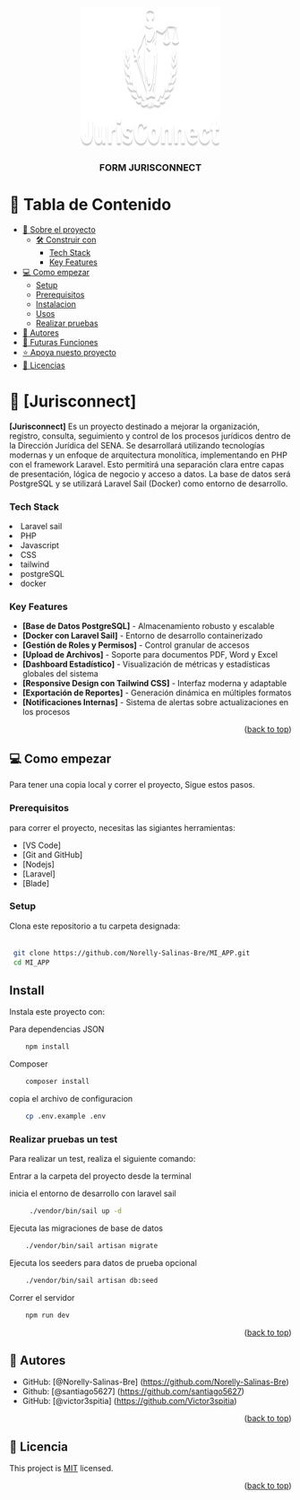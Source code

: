 <a name="readme-top"></a>

<div align="center">

<img src="./public/img/LogoJ.png" alt="logo" width="250" height="250" />
  <br/>

  <h3><b>FORM JURISCONNECT</b></h3>

</div>

<!-- tabla de contenido -->

# 📗 Tabla de Contenido

- [📖 Sobre el proyecto](#about-project)
  - [🛠 Construir con](#built-with)
    - [Tech Stack](#tech-stack)
    - [Key Features](#key-features)
- [💻 Como empezar](#getting-started)
  - [Setup](#setup)
  - [Prerequisitos](#prerequisites)
  - [Instalacion](#install)
  - [Usos](#usage)
  - [Realizar pruebas](#run-tests)
- [👥 Autores](#authors)
- [🔭 Futuras Funciones](#future-features)
- [⭐️ Apoya nuesto proyecto](#support)
- [📝 Licencias](#license)

<!-- Descripcion de proyecto -->

# 📖 [Jurisconnect] <a name="about-project"></a>

**[Jurisconnect]** Es un proyecto destinado a mejorar la organización, registro, consulta, seguimiento y control de los procesos jurídicos dentro de la Dirección Jurídica del SENA. Se desarrollará utilizando tecnologías modernas y un enfoque de arquitectura monolítica, implementando en PHP con el framework Laravel. Esto permitirá una separación clara entre capas de presentación, lógica de negocio y acceso a datos. La base de datos será PostgreSQL y se utilizará Laravel Sail (Docker) como entorno de desarrollo.

### Tech Stack <a name="tech-stack"></a>

<li> Laravel sail </li>
<li> PHP </li>
<li> Javascript </li>
<li> CSS </li>
<li> tailwind </li>
<li> postgreSQL </li>
<li> docker </li>
<!-- Funciones -->

### Key Features <a name="key-features"></a>

- **[Base de Datos PostgreSQL]** - Almacenamiento robusto y escalable
- **[Docker con Laravel Sail]** - Entorno de desarrollo containerizado
- **[Gestión de Roles y Permisos]** - Control granular de accesos
- **[Upload de Archivos]** - Soporte para documentos PDF, Word y Excel
- **[Dashboard Estadístico]** - Visualización de métricas y estadísticas globales del sistema
- **[Responsive Design con Tailwind CSS]** - Interfaz moderna y adaptable
- **[Exportación de Reportes]** - Generación dinámica en múltiples formatos
- **[Notificaciones Internas]** - Sistema de alertas sobre actualizaciones en los procesos

<p align="right">(<a href="#readme-top">back to top</a>)</p>

<!-- LIVE DEMO -->

<!-- ### 🚀 Live Demo <a name="live-demo"></a> -->

<!-- aqui va el github actions -->

<!-- - [Live Demo Link](	https://google.com) -->

<!-- <p align="right">(<a href="#readme-top">back to top</a>)</p> -->

<!-- Como empezar -->

## 💻 Como empezar <a name="getting-started"></a>

Para tener una copia local y correr el proyecto, Sigue estos pasos.

### Prerequisitos
para correr el proyecto, necesitas las sigiantes herramientas:
- [VS Code]
- [Git and GitHub]
- [Nodejs]
- [Laravel]
- [Blade]

### Setup

Clona este repositorio a tu carpeta designada:
```sh
 
 git clone https://github.com/Norelly-Salinas-Bre/MI_APP.git
 cd MI_APP
```

## Install

Instala este proyecto con:

Para dependencias JSON 
```sh
    npm install 
```

Composer 
```sh
    composer install
```

copia el archivo de configuracion 
```sh
    cp .env.example .env
```

### Realizar pruebas un test

Para realizar un test, realiza el siguiente comando:

Entrar a la carpeta del proyecto desde la terminal

inicia el entorno de desarrollo con laravel sail
```sh
     ./vendor/bin/sail up -d
```

Ejecuta las migraciones de base de datos 
```sh
    ./vendor/bin/sail artisan migrate
```

Ejecuta los seeders para datos de prueba opcional 
```sh
    ./vendor/bin/sail artisan db:seed
```

Correr el servidor 
```sh
    npm run dev
```


<p align="right">(<a href="#readme-top">back to top</a>)</p>

<!-- autores -->

## 👥 Autores <a name="authors"></a>

- GitHub: [@Norelly-Salinas-Bre] (https://github.com/Norelly-Salinas-Bre)
- Github: [@santiago5627] (https://github.com/santiago5627)
- GitHub: [@victor3spitia] (https://github.com/Victor3spitia)


<p align="right">(<a href="#readme-top">back to top</a>)</p>

<!-- Futuras Funciones -->


<!-- LICENSE -->

## 📝 Licencia <a name="license"></a>

This project is [MIT](/LICENSE.md) licensed.

<p align="right">(<a href="#readme-top">back to top</a>)</p>
